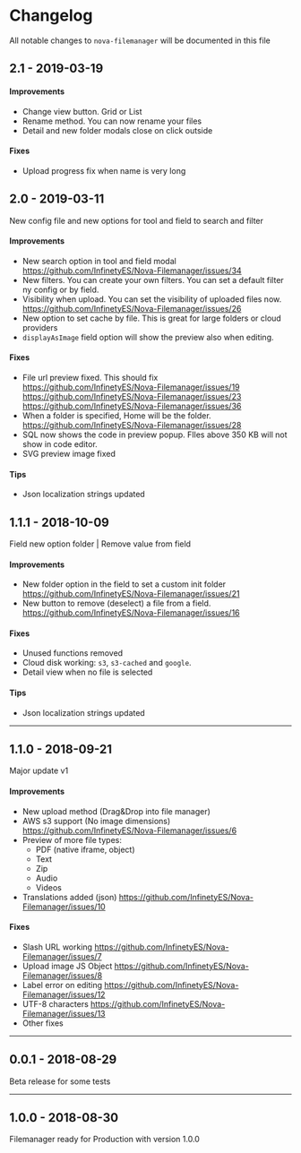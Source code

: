 # Changelog

All notable changes to `nova-filemanager` will be documented in this file


## 2.1 - 2019-03-19

#### Improvements

* Change view button. Grid or List
* Rename method. You can now rename your files
* Detail and new folder modals close on click outside

#### Fixes

* Upload progress fix when name is very long


## 2.0 - 2019-03-11

New config file and new options for tool and field to search and filter

#### Improvements

* New search option in tool and field modal https://github.com/InfinetyES/Nova-Filemanager/issues/34
* New filters. You can create your own filters. You can set a default filter ny config or by field.
* Visibility when upload. You can set the visibility of uploaded files now. https://github.com/InfinetyES/Nova-Filemanager/issues/26
* New option to set cache by file. This is great for large folders or cloud providers
* `displayAsImage` field option will show the preview also when editing.

#### Fixes

* File url preview fixed. This should fix https://github.com/InfinetyES/Nova-Filemanager/issues/19 https://github.com/InfinetyES/Nova-Filemanager/issues/23 https://github.com/InfinetyES/Nova-Filemanager/issues/36
* When a folder is specified, Home will be the folder. https://github.com/InfinetyES/Nova-Filemanager/issues/28
* SQL now shows the code in preview popup. FIles above 350 KB will not show in code editor.
* SVG preview image fixed

#### Tips
* Json localization strings updated


## 1.1.1 - 2018-10-09

Field new option folder | Remove value from field

#### Improvements

* New folder option in the field to set a custom init folder https://github.com/InfinetyES/Nova-Filemanager/issues/21
* New button to remove (deselect) a file from a field. https://github.com/InfinetyES/Nova-Filemanager/issues/16

#### Fixes

* Unused functions removed
* Cloud disk working: `s3`, `s3-cached` and `google`.
* Detail view when no file is selected

#### Tips
* Json localization strings updated

-----

## 1.1.0 - 2018-09-21

Major update v1

#### Improvements

* New upload method (Drag&Drop into file manager)
* AWS s3 support (No image dimensions) https://github.com/InfinetyES/Nova-Filemanager/issues/6
* Preview of more file types:
	* PDF (native iframe, object)
	* Text
	* Zip
	* Audio
	* Videos
* Translations added (json) https://github.com/InfinetyES/Nova-Filemanager/issues/10


#### Fixes

* Slash URL working https://github.com/InfinetyES/Nova-Filemanager/issues/7
* Upload image JS Object https://github.com/InfinetyES/Nova-Filemanager/issues/8
* Label error on editing https://github.com/InfinetyES/Nova-Filemanager/issues/12
* UTF-8 characters https://github.com/InfinetyES/Nova-Filemanager/issues/13
* Other fixes

-----

## 0.0.1 - 2018-08-29

Beta release for some tests

-----

## 1.0.0 - 2018-08-30 

Filemanager ready for Production with version 1.0.0


